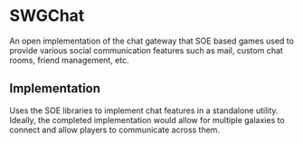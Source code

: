 # SWGChat #

An open implementation of the chat gateway that SOE based games used to provide various social communication features such as mail, custom chat rooms, friend management, etc.

## Implementation ##

Uses the SOE libraries to implement chat features in a standalone utility. Ideally, the completed implementation would allow for multiple galaxies to connect and allow players to communicate across them.